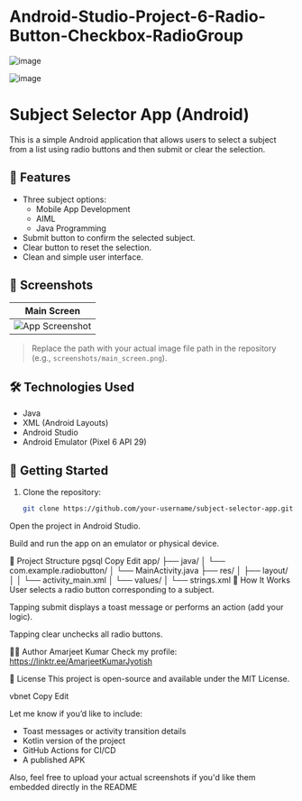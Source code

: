 # Android-Studio-Project-6-Radio-Button-Checkbox-RadioGroup

![image](https://github.com/user-attachments/assets/b0a1e1e7-259a-465d-b174-60797716dda1)


![image](https://github.com/user-attachments/assets/cb727457-08fe-4d59-9c06-d7a8ace884e3)

# Subject Selector App (Android)

This is a simple Android application that allows users to select a subject from a list using radio buttons and then submit or clear the selection.

## 📱 Features

- Three subject options:
  - Mobile App Development
  - AIML
  - Java Programming
- Submit button to confirm the selected subject.
- Clear button to reset the selection.
- Clean and simple user interface.

## 📸 Screenshots

| Main Screen |
|-------------|
| ![App Screenshot](./path_to_screenshot_image.png) |

> Replace the path with your actual image file path in the repository (e.g., `screenshots/main_screen.png`).

## 🛠️ Technologies Used

- Java
- XML (Android Layouts)
- Android Studio
- Android Emulator (Pixel 6 API 29)

## 🚀 Getting Started

1. Clone the repository:

   ```bash
   git clone https://github.com/your-username/subject-selector-app.git
Open the project in Android Studio.

Build and run the app on an emulator or physical device.

📁 Project Structure
pgsql
Copy
Edit
app/
├── java/
│   └── com.example.radiobutton/
│       └── MainActivity.java
├── res/
│   ├── layout/
│   │   └── activity_main.xml
│   └── values/
│       └── strings.xml
🎯 How It Works
User selects a radio button corresponding to a subject.

Tapping submit displays a toast message or performs an action (add your logic).

Tapping clear unchecks all radio buttons.

🧑‍💻 Author
Amarjeet Kumar
Check my profile: https://linktr.ee/AmarjeetKumarJyotish

📄 License
This project is open-source and available under the MIT License.

vbnet
Copy
Edit

Let me know if you’d like to include:
- Toast messages or activity transition details
- Kotlin version of the project
- GitHub Actions for CI/CD
- A published APK

Also, feel free to upload your actual screenshots if you'd like them embedded directly in the README



